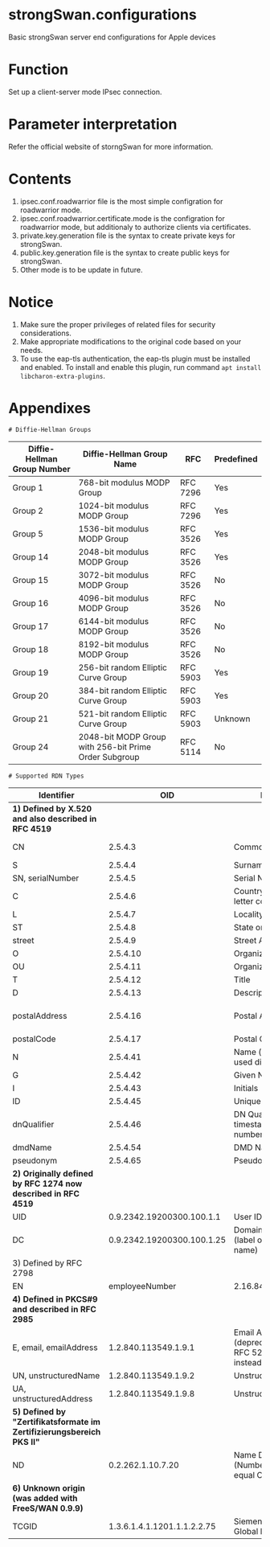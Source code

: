 # strongSwan.configurations
Basic strongSwan server end configurations for Apple devices

# Function
Set up a client-server mode IPsec connection.

# Parameter interpretation
Refer the official website of storngSwan for more information.

# Contents
1) ipsec.conf.roadwarrior file is the most simple configration for roadwarrior mode. 
2) ipsec.conf.roadwarrior.certificate.mode is the configration for roadwarrior mode, but additionaly to authorize clients via certificates. 
3) private.key.generation file is the syntax to create private keys for strongSwan. 
4) public.key.generation file is the syntax to create public keys for strongSwan. 
5) Other mode is to be update in future.

# Notice
1) Make sure the proper privileges of related files for security considerations. 
2) Make appropriate modifications to the original code based on your needs.
3) To use the eap-tls authentication, the eap-tls plugin must be installed and enabled. To install and enable this plugin, run command `apt install libcharon-extra-plugins`.

# Appendixes
```
# Diffie-Hellman Groups
```
|Diffie-Hellman Group Number|Diffie-Hellman Group Name|RFC|Predefined|
| - | - | - | - |
|Group 1 |768-bit modulus MODP Group                           |RFC 7296|Yes|
|Group 2 |1024-bit modulus MODP Group                          |RFC 7296|Yes|
|Group 5 |1536-bit modulus MODP Group                          |RFC 3526|Yes|
|Group 14|2048-bit modulus MODP Group                          |RFC 3526|Yes|
|Group 15|3072-bit modulus MODP Group                          |RFC 3526|No |
|Group 16|4096-bit modulus MODP Group                          |RFC 3526|No |
|Group 17|6144-bit modulus MODP Group                          |RFC 3526|No |
|Group 18|8192-bit modulus MODP Group                          |RFC 3526|No |
|Group 19|256-bit random Elliptic Curve Group                  |RFC 5903|Yes|
|Group 20|384-bit random Elliptic Curve Group                  |RFC 5903|Yes|
|Group 21|521-bit random Elliptic Curve Group                  |RFC 5903|Unknown|
|Group 24|2048-bit MODP Group with 256-bit Prime Order Subgroup|RFC 5114|No |

```
# Supported RDN Types
```
|Identifier|OID|Description|Example|
| - | - | - | - |
|**1) Defined by X.520 and also described in RFC 4519**|
|CN|2.5.4.3|Common Name|vpn.strongswan.org or John Smith|
|S|2.5.4.4|Surname|Smith|
|SN, serialNumber|2.5.4.5|Serial Number|ZX52376|
|C|2.5.4.6|Country (ISO 3166 two-letter code)|CH|
|L|2.5.4.7|Locality|Rapperswil|
|ST|2.5.4.8|State or Province|St. Gallen|
|street|2.5.4.9|Street Address|Oberseestrasse 10|
|O|2.5.4.10|Organization|strongSwan Project|
|OU|2.5.4.11|Organizational Unit|Research|
|T|2.5.4.12|Title|Software Engineer|
|D|2.5.4.13|Description|Main VPN gateway|
|postalAddress|2.5.4.16|Postal Address|Oberseestrasse 10 8640 Rapperswil Switzerland|
|postalCode|2.5.4.17|Postal Code|8640|
|N|2.5.4.41|Name (should not be used directly)||
|G|2.5.4.42|Given Name|John|
|I|2.5.4.43|Initials|J. T.|
|ID|2.5.4.45|Unique Identifier||
|dnQualifier|2.5.4.46|DN Qualifier (e.g. a timestamp or serial number)|20190214115113Z or 51314E|
|dmdName|2.5.4.54|DMD Name||
|pseudonym|2.5.4.65|Pseudonym||
|**2) Originally defined by RFC 1274 now described in RFC 4519**|
|UID|0.9.2342.19200300.100.1.1|User ID|jsmith|
|DC|0.9.2342.19200300.100.1.25|Domain Component (label of a DNS domain name)|strongswan or org but not strongswan.org|
|3) Defined by RFC 2798|
|EN|employeeNumber|2.16.840.1.113730.3.1.3|Employee Number|42|
|**4) Defined in PKCS#9 and described in RFC 2985**|
|E, email, emailAddress|1.2.840.113549.1.9.1|Email Address (deprecated according to RFC 5280, use SAN instead)|alice@strongswan.org|
|UN, unstructuredName|1.2.840.113549.1.9.2|Unstructured Name||
|UA, unstructuredAddress|1.2.840.113549.1.9.8|Unstructured Address||
|**5) Defined by "Zertifikatsformate im Zertifizierungsbereich PKS II"**|
|ND|0.2.262.1.10.7.20|Name Distinguisher (Number incremented for equal CNs)||
|**6) Unknown origin (was added with FreeS/WAN 0.9.9)**|
|TCGID|1.3.6.1.4.1.1201.1.1.2.2.75|Siemens Trust Center Global ID||

